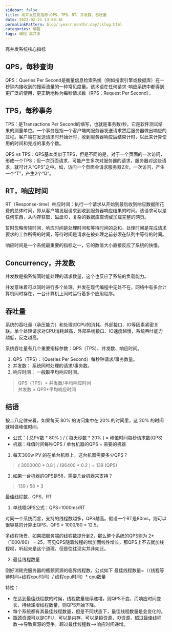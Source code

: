 ```yaml
---
sidebar: false  
title: 高并发性能指标:QPS、TPS、RT、并发数、吞吐量    
date: 2022-02-21 13:50:16  
permalinkPattern: blog/:year/:month/:day/:slug.html  
categories: 编程   
tags: 编程 高并发
---
```



高并发系统核心指标

## QPS，每秒查询

QPS：Queries Per Second是衡量信息检索系统（例如搜索引擎或数据库）在一秒钟内接收到的搜索流量的一种常见度量。该术语在任何请求-响应系统中都得到更广泛的使用，更正确地称为每秒请求数（RPS：Request Per
Second）。

## TPS，每秒事务

TPS：是Transactions Per
Second的缩写，也就是事务数/秒。它是软件测试结果的测量单位。一个事务是指一个客户端向服务器发送请求然后服务器做出响应的过程。客户端在发送请求时开始计时，收到服务器响应后结束计时，以此来计算使用的时间和完成的事务个数。

QPS vs
TPS：QPS基本类似于TPS，但是不同的是，对于一个页面的一次访问，形成一个TPS；但一次页面请求，可能产生多次对服务器的请求，服务器对这些请求，就可计入“QPS”之中。如，访问一个页面会请求服务器2次，一次访问，产生一个“T”，产生2个“Q”。

## RT，响应时间

RT（Response-time）响应时间：执行一个请求从开始到最后收到响应数据所花费的总体时间，即从客户端发起请求到收到服务器响应结果的时间。该请求可以是任何东西，从内存获取，磁盘IO，复杂的数据库查询或加载完整的网页。

暂时忽略传输时间，响应时间是处理时间和等待时间的总和。处理时间是完成请求要求的工作所需的时间，等待时间是请求在被处理之前必须在队列中等待的时间。

响应时间是一个系统最重要的指标之一，它的数值大小直接反应了系统的快慢。

## Concurrency，并发数

并发数是指系统同时能处理的请求数量，这个也反应了系统的负载能力。

并发意味着可以同时进行多个处理。并发在现代编程中无处不在，网络中有多台计算机同时存在，一台计算机上同时运行着多个应用程序。

## 吞吐量

系统的吞吐量（承压能力）和处理对CPU的消耗、外部接口、IO等因素紧密关联。单个处理请求对CPU消耗越高，外部系统接口、IO速度越慢，系统吞吐能力越低，反之越高。

系统吞吐量有几个重要指标参数：QPS（TPS）、并发数、响应时间。

1. QPS（TPS）：（Queries Per Second）每秒钟请求/事务数量。
2. 并发数： 系统同时处理的请求/事务数。
3. 响应时间： 一般取平均响应时间。

> QPS（TPS）= 并发数/平均响应时间  
> 并发数 = QPS*平均响应时间

## 结语

按二八定律来看，如果每天 80% 的访问集中在 20% 的时间里，这 20% 的时间就叫做峰值时间。

- 公式：( 总PV数 * 80% ) / ( 每天秒数 * 20% ) = 峰值时间每秒请求数(QPS)
- 机器：峰值时间每秒QPS / 单台机器的QPS = 需要的机器

1. 每天300w PV 的在单台机器上，这台机器需要多少QPS？

> ( 3000000 * 0.8 ) / (86400 * 0.2 ) = 139 (QPS)

2. 如果一台机器的QPS是58，需要几台机器来支持？

> 139 / 58 = 3

最佳线程数、QPS、RT

1. 单线程QPS公式：QPS=1000ms/RT

对同一个系统而言，支持的线程数越多，QPS越高。假设一个RT是80ms，则可以很容易的计算出QPS，QPS = 1000/80 = 12.5。

多线程场景，如果把服务端的线程数提升到2，那么整个系统的QPS则为 2*（1000/80） = 25，可见QPS随着线程的增加而线性增长，那QPS上不去就加线程呗，听起来是这个道理，但是往往现实并非如此。

2. 最佳线程数量

刚好消耗完服务器的瓶颈资源的临界线程数，公式如下 最佳线程数量=（（线程等待时间+线程cpu时间）/ 线程cpu时间）* cpu数量

特性：

* 在达到最佳线程数的时候，线程数量继续递增，则QPS不变，而响应时间变长，持续递增线程数量，则QPS开始下降。
* 每个系统都有其最佳线程数量，但是不同状态下，最佳线程数量是会变化的。
* 瓶颈资源可以是CPU，可以是内存，可以是锁资源，IO资源，超过最佳线程数-->导致资源的竞争，超过最佳线程数-->响应时间递增。
